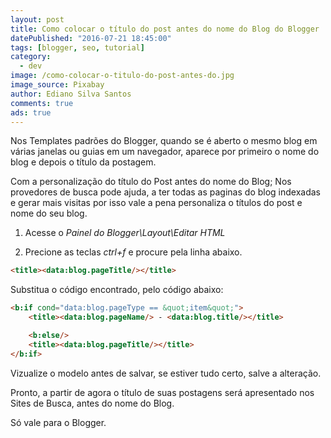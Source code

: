 ```yaml
---
layout: post
title: Como colocar o título do post antes do nome do Blog do Blogger
datePublished: "2016-07-21 18:45:00"
tags: [blogger, seo, tutorial]
category:
  - dev
image: /como-colocar-o-titulo-do-post-antes-do.jpg
image_source: Pixabay
author: Ediano Silva Santos
comments: true
ads: true
---
```


Nos Templates padrões do Blogger, quando se é aberto o mesmo blog em várias janelas ou guias em um navegador, aparece por primeiro o nome do blog e depois o título da postagem.

Com a personalização do título do Post antes do nome do Blog; Nos provedores de busca pode ajuda, a ter todas as paginas do blog indexadas e gerar mais visitas por isso vale a pena personaliza o títulos do post e nome do seu blog.

1. Acesse o *Painel do Blogger\Layout\Editar HTML*

2. Precione as teclas *ctrl+f* e procure pela linha abaixo.

```html
<title><data:blog.pageTitle/></title>
```

Substitua o código encontrado, pelo código abaixo:

```html
<b:if cond="data:blog.pageType == &quot;item&quot;">
    <title><data:blog.pageName/> - <data:blog.title/></title>

    <b:else/>
    <title><data:blog.pageTitle/></title>
</b:if>
```

Vizualize o modelo antes de salvar, se estiver tudo certo, salve a alteração.

Pronto, a partir de agora o título de suas postagens será apresentado nos Sites de Busca, antes do nome do Blog.

Só vale para o Blogger.
